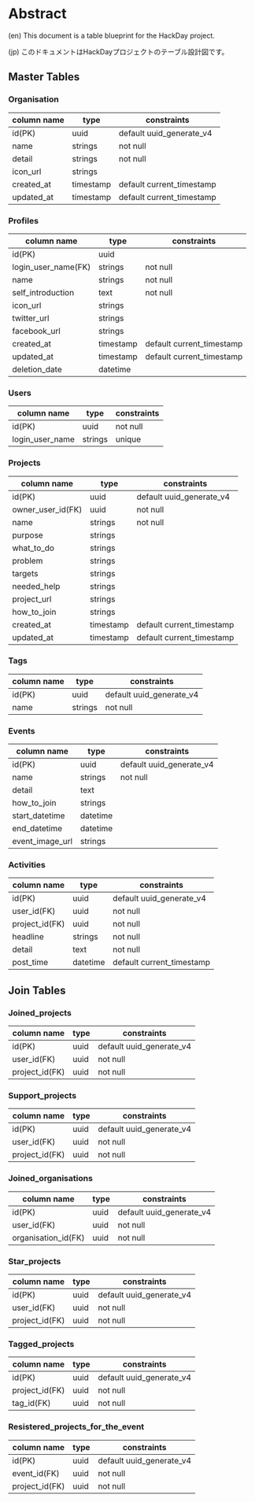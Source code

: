 # Abstract

(en)
This document is a table blueprint for the HackDay project.

(jp)
このドキュメントはHackDayプロジェクトのテーブル設計図です。

## Master Tables

### Organisation

|column name         |type      |constraints              |
|--------------------|----------|-------------------------|
|id(PK)              |uuid      |default uuid_generate_v4 |
|name                |strings   |not null                 |
|detail              |strings   |not null                 |
|icon_url            |strings   |                         |
|created_at          |timestamp |default current_timestamp|
|updated_at          |timestamp |default current_timestamp|

### Profiles

|column name         |type      |constraints              |
|--------------------|----------|-------------------------|
|id(PK)              |uuid      |                         |
|login_user_name(FK) |strings   |not null                 |
|name                |strings   |not null                 |
|self_introduction   |text      |not null                 |
|icon_url            |strings   |                         |
|twitter_url         |strings   |                         |
|facebook_url        |strings   |                         |
|created_at          |timestamp |default current_timestamp|
|updated_at          |timestamp |default current_timestamp|
|deletion_date       |datetime  |                         |

### Users

|column name         |type      |constraints              |
|--------------------|----------|-------------------------|
|id(PK)              |uuid      |not null                 |
|login_user_name     |strings   |unique                   |

### Projects

|column name         |type      |constraints              |
|--------------------|----------|-------------------------|
|id(PK)              |uuid      |default uuid_generate_v4 |
|owner_user_id(FK)   |uuid      |not null                 |
|name                |strings   |not null                 |
|purpose             |strings   |                         |
|what_to_do          |strings   |                         |
|problem             |strings   |                         |
|targets             |strings   |                         |
|needed_help         |strings   |                         |
|project_url         |strings   |                         |
|how_to_join         |strings   |                         |
|created_at          |timestamp |default current_timestamp|
|updated_at          |timestamp |default current_timestamp|

### Tags

|column name         |type      |constraints              |
|--------------------|----------|-------------------------|
|id(PK)              |uuid      |default uuid_generate_v4 |
|name                |strings   |not null                 |

### Events

|column name         |type      |constraints              |
|--------------------|----------|-------------------------|
|id(PK)              |uuid      |default uuid_generate_v4 |
|name                |strings   |not null                 |
|detail              |text      |                         |
|how_to_join         |strings   |                         |
|start_datetime      |datetime  |                         |
|end_datetime        |datetime  |                         |
|event_image_url     |strings   |                         |

### Activities

|column name         |type      |constraints              |
|--------------------|----------|-------------------------|
|id(PK)              |uuid      |default uuid_generate_v4 |
|user_id(FK)         |uuid      |not null                 |
|project_id(FK)      |uuid      |not null                 |
|headline            |strings   |not null                 |
|detail              |text      |not null                 |
|post_time           |datetime  |default current_timestamp|

## Join Tables

### Joined_projects

|column name         |type      |constraints              |
|--------------------|----------|-------------------------|
|id(PK)              |uuid      |default uuid_generate_v4 |
|user_id(FK)         |uuid      |not null                 |
|project_id(FK)      |uuid      |not null                 |

### Support_projects

|column name         |type      |constraints              |
|--------------------|----------|-------------------------|
|id(PK)              |uuid      |default uuid_generate_v4 |
|user_id(FK)         |uuid      |not null                 |
|project_id(FK)      |uuid      |not null                 |

### Joined_organisations

|column name         |type      |constraints              |
|--------------------|----------|-------------------------|
|id(PK)              |uuid      |default uuid_generate_v4 |
|user_id(FK)         |uuid      |not null                 |
|organisation_id(FK) |uuid      |not null                 |

### Star_projects

|column name         |type      |constraints              |
|--------------------|----------|-------------------------|
|id(PK)              |uuid      |default uuid_generate_v4 |
|user_id(FK)         |uuid      |not null                 |
|project_id(FK)      |uuid      |not null                 |

### Tagged_projects

|column name         |type      |constraints              |
|--------------------|----------|-------------------------|
|id(PK)              |uuid      |default uuid_generate_v4 |
|project_id(FK)      |uuid      |not null                 |
|tag_id(FK)          |uuid      |not null                 |

### Resistered_projects_for_the_event

|column name         |type      |constraints              |
|--------------------|----------|-------------------------|
|id(PK)              |uuid      |default uuid_generate_v4 |
|event_id(FK)        |uuid      |not null                 |
|project_id(FK)      |uuid      |not null                 |
